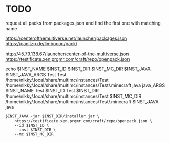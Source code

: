 # TODO

request all packs from packages.json and find the first one with matching name
 
https://centerofthemultiverse.net/launcher/packages.json
https://canitzp.de/limbocon/pack/

http://45.79.138.67/launcher/center-of-the-multiverse.json
https://testificate.xen.prgmr.com/craft/repo/openpack.json

echo $INST_NAME $INST_ID $INST_DIR $INST_MC_DIR $INST_JAVA $INST_JAVA_ARGS
Test Test /home/nikky/.local/share/multimc/instances/Test /home/nikky/.local/share/multimc/instances/Test/.minecraft java java_ARGS
$INST_NAME Test
$INST_ID Test
$INST_DIR /home/nikky/.local/share/multimc/instances/Test
$INST_MC_DIR /home/nikky/.local/share/multimc/instances/Test/.minecraft
$INST_JAVA java

```
$INST_JAVA -jar $INST_DIR/installer.jar \
    https://testificate.xen.prgmr.com/craft/repo/openpack.json \
    --id $INST_ID \
    --inst $INST_DIR \
    --mc $INST_MC_DIR
```
